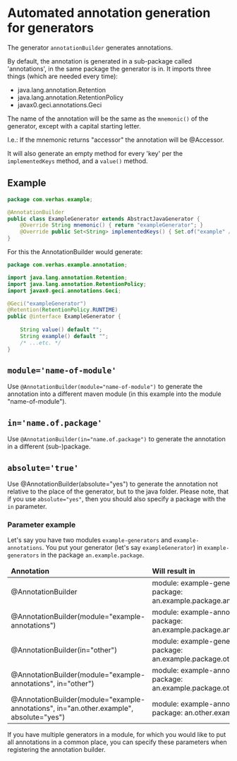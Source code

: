 # Automated annotation generation for generators

The generator `annotationBuilder` generates annotations.

By default, the annotation is generated in a sub-package called 'annotations', in
the same package the generator is in. It imports three things (which are needed every time):
* java.lang.annotation.Retention
* java.lang.annotation.RetentionPolicy
* javax0.geci.annotations.Geci
   
The name of the annotation will be the same as the `mnemonic()` of the generator, 
except with a capital starting letter.

I.e.: If the mnemonic returns "accessor" the annotation will be @Accessor.

It will also generate an empty method for every 'key' per the `implementedKeys` method,
and a `value()` method.

## Example

```java
package com.verhas.example;

@AnnotationBuilder
public class ExampleGenerator extends AbstractJavaGenerator {
    @Override String mnemonic() { return "exampleGenerator"; }
    @Override public Set<String> implementedKeys() { Set.of("example" /*...etc.*/); }
}
```

For this the AnnotationBuilder would generate:

```java
package com.verhas.example.annotation;

import java.lang.annotation.Retention;
import java.lang.annotation.RetentionPolicy;
import javax0.geci.annotations.Geci;

@Geci("exampleGenerator")
@Retention(RetentionPolicy.RUNTIME)
public @interface ExampleGenerator {
    
    String value() default "";
    String example() default "";
    /* ...etc. */
}
```

## `module='name-of-module'`

Use `@AnnotationBuilder(module="name-of-module")` to generate the annotation
into a different maven module (in this example into the module "name-of-module").

## `in='name.of.package'`

Use `@AnnotationBuilder(in="name.of.package")` to generate the annotation in a different
(sub-)package.
 
## `absolute='true'`
 
Use @AnnotationBuilder(absolute="yes") to generate the annotation not relative to the
place of the generator, but to the java folder. Please note, that if you use `absolute="yes"`,
then you should also specify a package with the `in` parameter.

### Parameter example

Let's say you have two modules `example-generators` and `example-annotations`.
You put your generator (let's say `exampleGenerator`) in `example-generators` in the package `an.example.package`.

<table>
<thead>
    <tr>
        <td> <b>Annotation</b> </td>
        <td> <b>Will result in</b> </td>
    </tr>
</thead>
<tbody>
    <tr>
        <td>@AnnotationBuilder </td>
        <td>
            module: example-generators <br/>
            package: an.example.package.annotation
        </td>
    </tr>
    <tr>
        <td>@AnnotationBuilder(module="example-annotations") </td>
        <td>
            module: example-annotations <br/>
            package: an.example.package.annotation
        </td>
    </tr>
    <tr>
        <td>@AnnotationBuilder(in="other") </td>
        <td>
            module: example-generators<br/>
            package: an.example.package.other
        </td>
    </tr>
    <tr>
        <td>@AnnotationBuilder(module="example-annotations", in="other") </td>
        <td>
            module: example-annotations <br/>
            package: an.example.package.other
        </td>
    </tr>
    <tr>
        <td>@AnnotationBuilder(module="example-annotations", in="an.other.example", absolute="yes") </td>
        <td>
            module: example-annotations <br/>
            package: an.other.example
        </td>
    </tr>
</tbody>
</table>

If you have multiple generators in a module, for which you would like to put all 
annotations in a common place, you can specify these parameters when registering 
the annotation builder.
